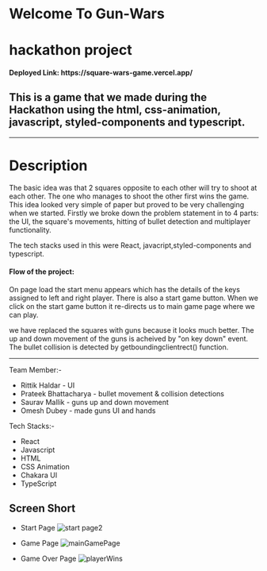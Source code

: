 #  Welcome To Gun-Wars
<h1>hackathon project</h1>

<h4>Deployed Link: https://square-wars-game.vercel.app/</h4>
<h2>This is a game that we made during the Hackathon using the html, css-animation, javascript, styled-components and typescript.</h2>

---

<h1>Description</h3>
<p>The basic idea was that 2 squares opposite to each other will try to shoot at each other. The one who manages to shoot the other first wins the game. This idea looked very simple of paper but proved to be very challenging when we started. Firstly we broke down the problem statement in to 4 parts: the UI, the square's movements, hitting of bullet detection and multiplayer functionality.

The tech stacks used in this were React, javacript,styled-components and typescript. 

<h4>Flow of the project:</h4>

On page load the start menu appears which has the details of the keys assigned to left and right player. There is also a start game button. When we click on the start game button it re-directs us to main game page where we can play. 

we have replaced the squares with guns because it looks much better. The up and down movement of the guns is acheived by "on key down" event. The bullet collision is detected by getboundingclientrect() function.  
</p>

---

Team Member:-
- Rittik Haldar - UI <br />
- Prateek Bhattacharya - bullet movement & collision detections <br />
- Saurav Mallik - guns up and down movement <br />
- Omesh Dubey - made guns UI and hands <br />

Tech Stacks:-
- React
- Javascript
- HTML
- CSS Animation
- Chakara UI
- TypeScript

## Screen Short


- Start Page
![start page2](https://user-images.githubusercontent.com/107463021/222921929-3c70cb13-c787-4c61-8460-b2e9f7202903.png)





- Game Page
![mainGamePage](https://user-images.githubusercontent.com/107463021/222917836-63cae961-e176-4b61-9bc7-1659b5592616.png)

- Game Over Page
![playerWins](https://user-images.githubusercontent.com/107463021/222917856-590c1d07-c0ae-41ef-97ed-8d0f9c7e62fe.png)


